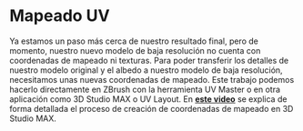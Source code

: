 # Mapeado UV

 Ya estamos un paso más cerca de nuestro resultado final, pero de momento, nuestro nuevo modelo de baja resolución no cuenta con coordenadas de mapeado ni texturas. Para poder transferir los detalles de nuestro modelo original y el albedo a nuestro modelo de baja resolución, necesitamos unas nuevas coordenadas de mapeado. Este trabajo podemos hacerlo directamente en ZBrush con la herramienta UV Master o en otra aplicación como 3D Studio MAX o UV Layout. En [**este video**](https://3dcollective.es/tutorial/tutorial-unwrap-uvw-3dstudio-max-2014/) se explica de forma detallada el proceso de creación de coordenadas de mapeado en 3D Studio MAX.



